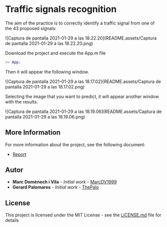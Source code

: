 # Traffic signals recognition

The aim of the practice is to correctly identify a traffic signal from one of the 43 proposed signals:

![Captura de pantalla 2021-01-29 a las 18.22.20](README.assets/Captura de pantalla 2021-01-29 a las 18.22.20.png)



Download the project and execute the App.m file

```matlab
>> App;
```

Then it will appear the following window.

![Captura de pantalla 2021-01-29 a las 18.17.02](README.assets/Captura de pantalla 2021-01-29 a las 18.17.02.png)



Selecting the image that you want to predict, it will appear another window with the results.

![Captura de pantalla 2021-01-29 a las 18.19.06](README.assets/Captura de pantalla 2021-01-29 a las 18.19.06.png)

## More Information

For more information about the project, see the following document: 

- [Report](https://github.com/MarcDV1999/Traffic-signals/tree/main/Doc/Report.pdf)

## Autor

- **Marc Domènech i Vila** - *Initial work* - [MarcDV1999](https://github.com/MarcDV1999)
- **Gerard Palomares** - *Initial work* - [ThePalo](https://github.com/ThePalo)

## License

This project is licensed under the MIT License - see the [LICENSE.md](https://github.com/MarcDV1999/4-en-Ratlla/blob/master/LICENSE.md) file for details

